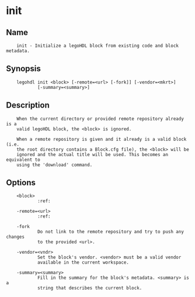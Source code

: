 # init

## Name

        init - Initialize a legoHDL block from existing code and block metadata.

## Synopsis

        legohdl init <block> [-remote=<url> [-fork]] [-vendor=<mkrt>] 
                [-summary=<summary>]

## Description

        When the current directory or provided remote repository already is a 
        valid legoHDL block, the <block> is ignored.

        When a remote repository is given and it already is a valid block (i.e. 
        the root directory contains a Block.cfg file), the <block> will be 
        ignored and the actual title will be used. This becomes an equivalent to
        using the 'download' command.

## Options

        <block>
                :ref:

        -remote=<url>
                :ref:

        -fork
                Do not link to the remote repository and try to push any changes
                to the provided <url>.

        -vendor=<vndr>
                Set the block's vendor. <vendor> must be a valid vendor 
                available in the current workspace.

        -summary=<summary>
                Fill in the summary for the block's metadata. <summary> is a 
                string that describes the current block.


